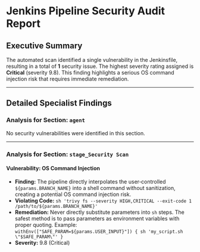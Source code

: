 # Jenkins Pipeline Security Audit Report

## Executive Summary
The automated scan identified a single vulnerability in the Jenkinsfile, resulting in a total of **1** security issue. The highest severity rating assigned is **Critical** (severity 9.8). This finding highlights a serious OS command injection risk that requires immediate remediation.

---

## Detailed Specialist Findings
### Analysis for Section: `agent`

No security vulnerabilities were identified in this section.

---

### Analysis for Section: `stage_Security Scan`

#### Vulnerability: OS Command Injection
- **Finding:** The pipeline directly interpolates the user‑controlled `${params.BRANCH_NAME}` into a shell command without sanitization, creating a potential OS command injection risk.
- **Violating Code:** `sh 'trivy fs --severity HIGH,CRITICAL --exit-code 1 /path/to/${params.BRANCH_NAME}'`
- **Remediation:** Never directly substitute parameters into `sh` steps. The safest method is to pass parameters as environment variables with proper quoting. Example: `withEnv(["SAFE_PARAM=${params.USER_INPUT}"]) { sh 'my_script.sh \"$SAFE_PARAM\"' }`
- **Severity:** 9.8 (Critical)